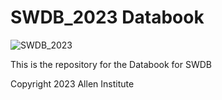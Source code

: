 # SWDB_2023 Databook
![SWDB_2023](/resources/cropped-SummerWorkshop_Header.png)

This is the repository for the Databook for SWDB

Copyright 2023 Allen Institute
